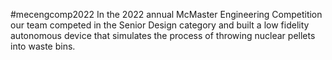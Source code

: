 #mecengcomp2022
In the 2022 annual McMaster Engineering Competition our team competed in the Senior Design category and built a low fidelity autonomous device 
that simulates the process of throwing nuclear pellets into waste bins.
